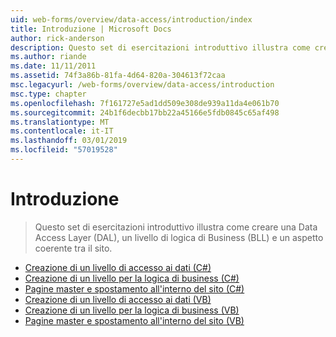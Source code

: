 ```yaml
---
uid: web-forms/overview/data-access/introduction/index
title: Introduzione | Microsoft Docs
author: rick-anderson
description: Questo set di esercitazioni introduttivo illustra come creare una Data Access Layer (DAL), un livello di logica di Business (BLL) e un aspetto coerente tra il sito.
ms.author: riande
ms.date: 11/11/2011
ms.assetid: 74f3a86b-81fa-4d64-820a-304613f72caa
msc.legacyurl: /web-forms/overview/data-access/introduction
msc.type: chapter
ms.openlocfilehash: 7f161727e5ad1dd509e308de939a11da4e061b70
ms.sourcegitcommit: 24b1f6decbb17bb22a45166e5fdb0845c65af498
ms.translationtype: MT
ms.contentlocale: it-IT
ms.lasthandoff: 03/01/2019
ms.locfileid: "57019528"
---
```

<a name="introduction"></a>Introduzione
====================
> Questo set di esercitazioni introduttivo illustra come creare una Data Access Layer (DAL), un livello di logica di Business (BLL) e un aspetto coerente tra il sito.


- [Creazione di un livello di accesso ai dati (C#)](creating-a-data-access-layer-cs.md)
- [Creazione di un livello per la logica di business (C#)](creating-a-business-logic-layer-cs.md)
- [Pagine master e spostamento all'interno del sito (C#)](master-pages-and-site-navigation-cs.md)
- [Creazione di un livello di accesso ai dati (VB)](creating-a-data-access-layer-vb.md)
- [Creazione di un livello per la logica di business (VB)](creating-a-business-logic-layer-vb.md)
- [Pagine master e spostamento all'interno del sito (VB)](master-pages-and-site-navigation-vb.md)
